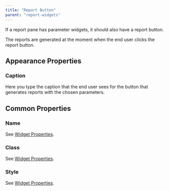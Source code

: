 ```yaml
---
title: "Report Button"
parent: "report-widgets"
---
```



If a report pane has parameter widgets, it should also have a report button.

The reports are generated at the moment when the end user clicks the report button.

## Appearance Properties

### Caption

Here you type the caption that the end user sees for the button that generates reports with the chosen parameters.

## Common Properties

### Name

See [Widget Properties](common-widget-properties).

### Class

See [Widget Properties](common-widget-properties).

### Style

See [Widget Properties](common-widget-properties).
